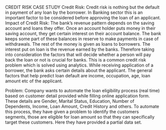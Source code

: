 
CREDIT RISK CASE STUDY Credit Risk: Credit risk is nothing but the default in payment of any loan by the borrower. In Banking sector this is an important factor to be considered before approving the loan of an applicant. Impact of Credit Risk: The bank’s revenue pattern depends on the saving account and loans they offer. Once an account holder puts money in their saving account, they get certain interest on their account balance. The bank keeps some part of these balances in reserve to make payments in case of withdrawals. The rest of the money is given as loans to borrowers. The interest put on loan is the revenue earned by the banks. Therefore taking into consideration the factors that will decide whether a person will pay back the loan or not is crucial for banks. This is a common credit risk problem which is solved using analytics. While receiving application of a borrower, the bank asks certain details about the applicant. The general factors that help predict loan default are income, occupation, age, loan amount etc of the applicant.

Problem: Company wants to automate the loan eligibility process (real time) based on customer detail provided while filling online application form. These details are Gender, Marital Status, Education, Number of Dependents, Income, Loan Amount, Credit History and others. To automate this process, they have given a problem to identify the customers segments, those are eligible for loan amount so that they can specifically target these customers. Here they have provided a partial data set.

 

